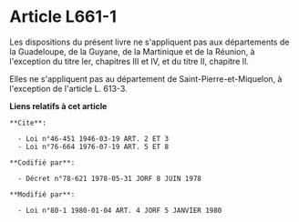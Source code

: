 # Article L661-1

Les dispositions du présent livre ne s'appliquent pas aux départements de la Guadeloupe, de la Guyane, de la Martinique et de
la Réunion, à l'exception du titre Ier, chapitres III et IV, et du titre II, chapitre II.

Elles ne s'appliquent pas au département de Saint-Pierre-et-Miquelon, à l'exception de l'article L. 613-3.

**Liens relatifs à cet article**

	**Cite**:

	  - Loi n°46-451 1946-03-19 ART. 2 ET 3
	  - Loi n°76-664 1976-07-19 ART. 5 ET 8

	**Codifié par**:

	  - Décret n°78-621 1978-05-31 JORF 8 JUIN 1978

	**Modifié par**:

	  - Loi n°80-1 1980-01-04 ART. 4 JORF 5 JANVIER 1980

